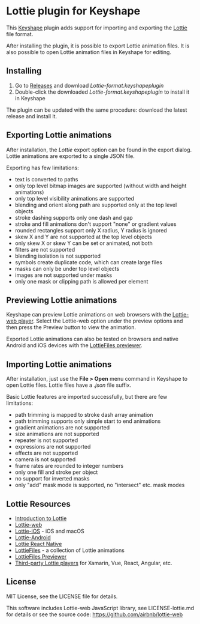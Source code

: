 
# Lottie plugin for Keyshape

This [Keyshape](https://www.keyshapeapp.com) plugin adds support for importing and exporting
the [Lottie](https://airbnb.design/lottie/) file format.

After installing the plugin, it is possible to export Lottie animation files.
It is also possible to open Lottie animation files in Keyshape for editing.

## Installing

1. Go to [Releases](https://github.com/Pixofield/keyshape-lottie-format/releases)
   and download _Lottie-format.keyshapeplugin_
2. Double-click the downloaded _Lottie-format.keyshapeplugin_ to install it in Keyshape

The plugin can be updated with the same procedure: download the latest release and install it.

## Exporting Lottie animations

After installation, the _Lottie_ export option can be found in the export dialog.
Lottie animations are exported to a single JSON file.

Exporting has few limitations:

 * text is converted to paths
 * only top level bitmap images are supported (without width and height animations)
 * only top level visibility animations are supported
 * blending and orient along path are supported only at the top level objects
 * stroke dashing supports only one dash and gap
 * stroke and fill animations don't support "none" or gradient values
 * rounded rectangles support only X radius, Y radius is ignored
 * skew X and Y are not supported at the top level objects
 * only skew X or skew Y can be set or animated, not both
 * filters are not supported
 * blending isolation is not supported
 * symbols create duplicate code, which can create large files
 * masks can only be under top level objects
 * images are not supported under masks
 * only one mask or clipping path is allowed per element

## Previewing Lottie animations

Keyshape can preview Lottie animations on web browsers with the
[Lottie-web player](https://github.com/airbnb/lottie-web). Select
the Lottie-web option under the preview options and then press
the Preview button to view the animation.

Exported Lottie animations can also be tested on browsers and native Android and iOS
devices with the [LottieFiles previewer](https://www.lottiefiles.com/preview).

## Importing Lottie animations

After installation, just use the **File > Open** menu command in Keyshape to open Lottie
files. Lottie files have a _.json_ file suffix.

Basic Lottie features are imported successfully, but there are few limitations:

 * path trimming is mapped to stroke dash array animation
 * path trimming supports only simple start to end animations
 * gradient animations are not supported
 * size animations are not supported
 * repeater is not supported
 * expressions are not supported
 * effects are not supported
 * camera is not supported
 * frame rates are rounded to integer numbers
 * only one fill and stroke per object
 * no support for inverted masks
 * only "add" mask mode is supported, no "intersect" etc. mask modes

## Lottie Resources

 * [Introduction to Lottie](https://airbnb.design/lottie/)
 * [Lottie-web](https://github.com/airbnb/lottie-web)
 * [Lottie-iOS](https://github.com/airbnb/lottie-ios) - iOS and macOS
 * [Lottie-Android](https://github.com/airbnb/lottie-android)
 * [Lottie React Native](https://github.com/airbnb/lottie-react-native)
 * [LottieFiles](https://www.lottiefiles.com) - a collection of Lottie animations
 * [LottieFiles Previewer](https://www.lottiefiles.com/preview)
 * [Third-party Lottie players](https://airbnb.io/lottie/#/other-platforms) for Xamarin, Vue, React, Angular, etc.

## License

MIT License, see the LICENSE file for details.

This software includes Lottie-web JavaScript library, see LICENSE-lottie.md for details or
see the source code: https://github.com/airbnb/lottie-web

